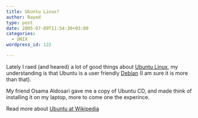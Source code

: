 ```yaml
---
title: Ubuntu Linux?
author: Rayed
type: post
date: 2005-07-09T11:54:30+03:00
categories:
  - UNIX
wordpress_id: 122

---
```

<p>Lately I raed (and heared) a lot of good things about <a href="http://www.ubuntulinux.org/">Ubuntu Linux</a>, my understanding is that Ubuntu is a user friendly <a href="http://www.debian.org/">Debian</a> (I am sure it is more than that).</p>
<p>My friend Osama Aldosari gave me a copy of Ubuntu CD, and made think of installing it on my laptop, more to come one the experince.</p>
<p>Read more about <a href="http://en.wikipedia.org/wiki/Ubuntu_Linux">Ubuntu at Wikipedia</a></p>

